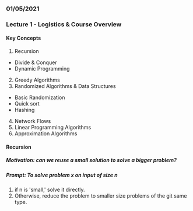 ### 01/05/2021
### Lecture 1 - Logistics & Course Overview

#### Key Concepts

1. Recursion
- Divide & Conquer
- Dynamic Programming
2. Greedy Algorithms
3. Randomized Algorithms & Data Structures
- Basic Randomization
- Quick sort
- Hashing
4. Network Flows
5. Linear Programming Algorithms
6. Approximation Algorithms  

#### Recursion

##### Motivation: can we reuse a small solution to solve a bigger problem?
##### Prompt: To solve problem x on input of size n
1. if n is 'small,' solve it directly.
2. Otherwise, reduce the problem to smaller size problems of the git same type.

